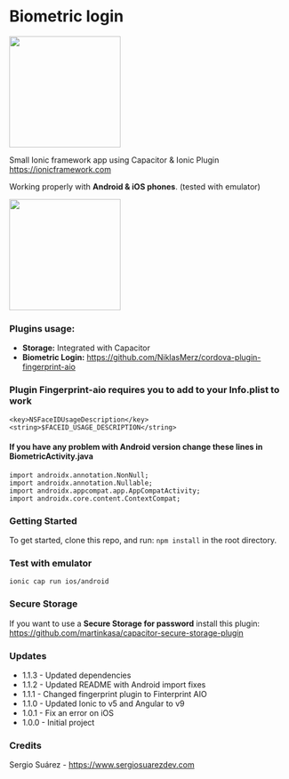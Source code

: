 # Biometric login
<img src="https://www.airpair.com/img/software/ionic.png" width="200">


Small Ionic framework app using Capacitor & Ionic Plugin
<https://ionicframework.com> 

Working properly with **Android & iOS phones**. (tested with emulator)

<img src="demo/demo.gif" data-canonical-src="demo/demo.gif" width="200"/>

### Plugins usage:

* **Storage:** Integrated with Capacitor
*  **Biometric Login:** <https://github.com/NiklasMerz/cordova-plugin-fingerprint-aio>

### Plugin Fingerprint-aio requires you to add  to your Info.plist to work
```
<key>NSFaceIDUsageDescription</key>
<string>$FACEID_USAGE_DESCRIPTION</string>
``` 
 
 
#### If you have any problem with Android version change these lines in BiometricActivity.java

```
import androidx.annotation.NonNull;
import androidx.annotation.Nullable;
import androidx.appcompat.app.AppCompatActivity;
import androidx.core.content.ContextCompat;
```

### Getting Started

To get started, clone this repo, and run: ```npm install``` in the root directory.

### Test with emulator

`ionic cap run ios/android
`
### Secure Storage
If you want to use a **Secure Storage for password** install this plugin:
<https://github.com/martinkasa/capacitor-secure-storage-plugin>

### Updates 

* 1.1.3 - Updated dependencies
* 1.1.2 - Updated README with Android import fixes
* 1.1.1 - Changed fingerprint plugin to Finterprint AIO
* 1.1.0 - Updated Ionic to v5 and Angular to v9
* 1.0.1 - Fix an error on iOS
* 1.0.0 - Initial project

### Credits
Sergio Suárez - <https://www.sergiosuarezdev.com>
